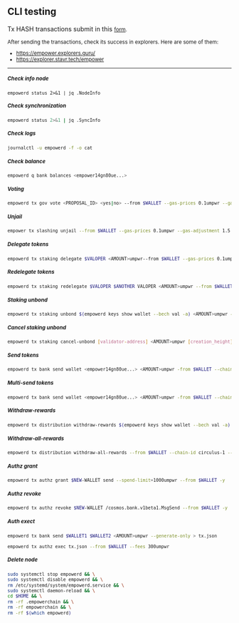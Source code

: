 ##  CLI testing

Tx HASH transactions submit in this <small>[form](https://docs.google.com/forms/d/e/1FAIpQLScmjUZ_VfJ0AgwdI6hl7gp1Ce8UPGe8t28YoMjgN-6FpISvTw/viewform?usp=send_form).

After sending the transactions, check its success in explorers. Here are some of them:
* https://empower.explorers.guru/
* https://explorer.stavr.tech/empower
***
##### Check info node
```
empowerd status 2>&1 | jq .NodeInfo
```
##### Check synchronization
```bash
empowerd status 2>&1 | jq .SyncInfo
```
##### Check logs
```bash
journalctl -u empowerd -f -o cat
```
##### Check balance
```bash
empowerd q bank balances <empower14gn80ue...>
```
##### Voting
```bash
empowerd tx gov vote <PROPOSAL_ID> <yes|no> --from $WALLET --gas-prices 0.1umpwr --gas-adjustment 1.5 --gas auto -y
```
##### Unjail
```bash
empower tx slashing unjail --from $WALLET --gas-prices 0.1umpwr --gas-adjustment 1.5 --gas auto -y
```
##### Delegate tokens
```bash
empowerd tx staking delegate $VALOPER <AMOUNT>umpwr--from $WALLET --gas-prices 0.1umpwr --gas-adjustment 1.5 --gas auto -y
```
##### Redelegate tokens
```bash
empowerd tx staking redelegate $VALOPER $ANOTHER VALOPER <AMOUNT>umpwr --from $WALLET --chain-id circulus-1 --gas-prices 0.1umpwr --gas-adjustment 1.5 --gas auto -y 
```
##### Staking unbond
```bash
empowerd tx staking unbond $(empowerd keys show wallet --bech val -a) <AMOUNT>umpwr --from $WALLET --chain-id circulus-1 --gas-prices 0.1umpwr --gas-adjustment 1.5 --gas auto -y
```
##### Cancel staking unbond
```bash
empowerd tx staking cancel-unbond [validator-address] <AMOUNT>umpwr [creation_height] --from $WALLET -y
```
##### Send tokens
```bash
empowerd tx bank send wallet <empower14gn80ue...> <AMOUNT>umpwr -from $WALLET --chain-id circulus-1 --gas-prices 0.1umpwr --gas-adjustment 1.5 --gas auto -y
```
##### Multi-send tokens
```bash
empowerd tx bank send wallet <empower14gn80ue...> <AMOUNT>umpwr -from $WALLET --chain-id circulus-1 --gas-prices 0.1umpwr --gas-adjustment 1.5 --gas auto -y
```
##### Withdraw-rewards
```bash
empowerd tx distribution withdraw-rewards $(empowerd keys show wallet --bech val -a) --commission --from $WALLET --chain-id circulus-1 --gas-prices 0.1umpwr --gas-adjustment 1.5 --gas auto -y
```
##### Withdraw-all-rewards
```bash
empowerd tx distribution withdraw-all-rewards --from $WALLET --chain-id circulus-1 --gas-prices 0.1umpwr --gas-adjustment 1.5 --gas auto -y
```
##### Authz grant
```bash
empowerd tx authz grant $NEW-WALLET send --spend-limit=1000umpwr --from $WALLET -y
```
##### Authz revoke
```bash
empowerd tx authz revoke $NEW-WALLET /cosmos.bank.v1beta1.MsgSend --from $WALLET -y
```
##### Auth exect
```bash
empowerd tx bank send $WALLET1 $WALLET2 <AMOUNT>umpwr --generate-only > tx.json
```
```bash
empowerd tx authz exec tx.json --from $WALLET --fees 300umpwr
```
##### Delete node
```bash
sudo systemctl stop empowerd && \
sudo systemctl disable empowerd && \
rm /etc/systemd/system/empowerd.service && \
sudo systemctl daemon-reload && \
cd $HOME && \
rm -rf .empowerchain && \
rm -rf empowerchain && \
rm -rf $(which empowerd)
```
